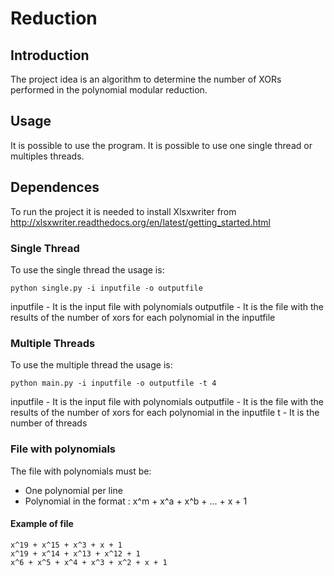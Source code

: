 # Reduction

## Introduction
The project idea is an algorithm to determine the number of XORs performed in the polynomial modular reduction. 

## Usage
It is possible to use the program. It is possible to use one single thread or multiples threads. 


## Dependences
To run the project it is needed to install  Xlsxwriter from http://xlsxwriter.readthedocs.org/en/latest/getting_started.html

### Single Thread
To use the single thread the usage is:
<pre><code>python single.py -i inputfile -o outputfile</code></pre>
inputfile - It is the input file with polynomials 
outputfile - It is the file with the results of the number of xors for each polynomial in the inputfile

### Multiple Threads
To use the multiple thread the usage is:
<pre><code>python main.py -i inputfile -o outputfile -t 4</code></pre>
inputfile - It is the input file with polynomials 
outputfile - It is the file with the results of the number of xors for each polynomial in the inputfile
t - It is the number of threads

### File with polynomials
The file with polynomials must be:
- One polynomial per line
- Polynomial in the format : x^m + x^a + x^b + ... + x + 1

#### Example of file 
```
x^19 + x^15 + x^3 + x + 1
x^19 + x^14 + x^13 + x^12 + 1
x^6 + x^5 + x^4 + x^3 + x^2 + x + 1
```
